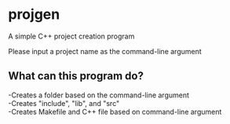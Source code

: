 # projgen
A simple C++ project creation program

Please input a project name as the command-line argument

## What can this program do?<br>
-Creates a folder based on the command-line argument<br>
-Creates "include", "lib", and "src"<br>
-Creates Makefile and C++ file based on command-line argument<br>
